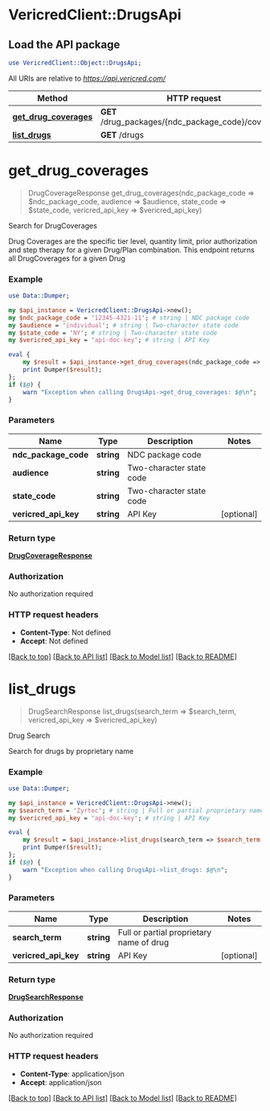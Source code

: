 # VericredClient::DrugsApi

## Load the API package
```perl
use VericredClient::Object::DrugsApi;
```

All URIs are relative to *https://api.vericred.com/*

Method | HTTP request | Description
------------- | ------------- | -------------
[**get_drug_coverages**](DrugsApi.md#get_drug_coverages) | **GET** /drug_packages/{ndc_package_code}/coverages | Search for DrugCoverages
[**list_drugs**](DrugsApi.md#list_drugs) | **GET** /drugs | Drug Search


# **get_drug_coverages**
> DrugCoverageResponse get_drug_coverages(ndc_package_code => $ndc_package_code, audience => $audience, state_code => $state_code, vericred_api_key => $vericred_api_key)

Search for DrugCoverages

Drug Coverages are the specific tier level, quantity limit, prior
authorization and step therapy for a given Drug/Plan combination. This endpoint
returns all DrugCoverages for a given Drug

### Example 
```perl
use Data::Dumper;

my $api_instance = VericredClient::DrugsApi->new();
my $ndc_package_code = '12345-4321-11'; # string | NDC package code
my $audience = 'individual'; # string | Two-character state code
my $state_code = 'NY'; # string | Two-character state code
my $vericred_api_key = 'api-doc-key'; # string | API Key

eval { 
    my $result = $api_instance->get_drug_coverages(ndc_package_code => $ndc_package_code, audience => $audience, state_code => $state_code, vericred_api_key => $vericred_api_key);
    print Dumper($result);
};
if ($@) {
    warn "Exception when calling DrugsApi->get_drug_coverages: $@\n";
}
```

### Parameters

Name | Type | Description  | Notes
------------- | ------------- | ------------- | -------------
 **ndc_package_code** | **string**| NDC package code | 
 **audience** | **string**| Two-character state code | 
 **state_code** | **string**| Two-character state code | 
 **vericred_api_key** | **string**| API Key | [optional] 

### Return type

[**DrugCoverageResponse**](DrugCoverageResponse.md)

### Authorization

No authorization required

### HTTP request headers

 - **Content-Type**: Not defined
 - **Accept**: Not defined

[[Back to top]](#) [[Back to API list]](../README.md#documentation-for-api-endpoints) [[Back to Model list]](../README.md#documentation-for-models) [[Back to README]](../README.md)

# **list_drugs**
> DrugSearchResponse list_drugs(search_term => $search_term, vericred_api_key => $vericred_api_key)

Drug Search

Search for drugs by proprietary name

### Example 
```perl
use Data::Dumper;

my $api_instance = VericredClient::DrugsApi->new();
my $search_term = 'Zyrtec'; # string | Full or partial proprietary name of drug
my $vericred_api_key = 'api-doc-key'; # string | API Key

eval { 
    my $result = $api_instance->list_drugs(search_term => $search_term, vericred_api_key => $vericred_api_key);
    print Dumper($result);
};
if ($@) {
    warn "Exception when calling DrugsApi->list_drugs: $@\n";
}
```

### Parameters

Name | Type | Description  | Notes
------------- | ------------- | ------------- | -------------
 **search_term** | **string**| Full or partial proprietary name of drug | 
 **vericred_api_key** | **string**| API Key | [optional] 

### Return type

[**DrugSearchResponse**](DrugSearchResponse.md)

### Authorization

No authorization required

### HTTP request headers

 - **Content-Type**: application/json
 - **Accept**: application/json

[[Back to top]](#) [[Back to API list]](../README.md#documentation-for-api-endpoints) [[Back to Model list]](../README.md#documentation-for-models) [[Back to README]](../README.md)


